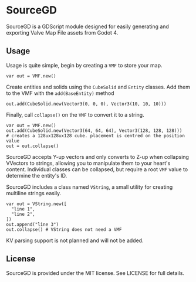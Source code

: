 # SourceGD
SourceGD is a GDScript module designed for easily generating and exporting Valve Map File assets from Godot 4.

## Usage
Usage is quite simple, begin by creating a `VMF` to store your map.
```
var out = VMF.new()
```
Create entities and solids using the `CubeSolid` and `Entity` classes.
Add them to the VMF with the `add(BaseEntity)` method
```
out.add(CubeSolid.new(Vector3(0, 0, 0), Vector3(10, 10, 10)))
```
Finally, call `collapse()` on the `VMF` to convert it to a string.
```
var out = VMF.new()
out.add(CubeSolid.new(Vector3(64, 64, 64), Vector3(128, 128, 128)))
# creates a 128ux128ux128 cube. placement is centred on the position value
out = out.collapse()
```
SourceGD accepts Y-up vectors and only converts to Z-up when collapsing VVectors to strings, allowing you to manipulate them to your heart's content.
Individual classes can be collapsed, but require a root `VMF` value to determine the entity's ID.

SourceGD includes a class named `VString`, a small utility for creating multiline strings easily.
```
var out = VString.new([
  "line 1",
  "line 2",
])
out.append("line 3")
out.collapse() # VString does not need a VMF
```

KV parsing support is not planned and will not be added.

## License
SourceGD is provided under the MIT license. See LICENSE for full details.
